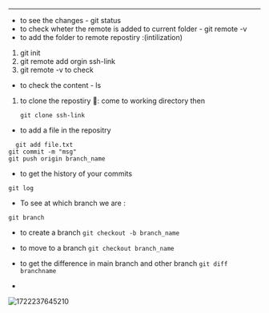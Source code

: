 ```

```

---

* to see the changes - git status
* to check wheter the remote is added to current folder - git remote -v
* to add the folder to remote repostiry :(intilization)

1. git init
2. git remote add orgin ssh-link
3. git remote -v to check

* to check the content - ls

1. to clone the repostiry 🚀️: come to working directory then
   ```
   git clone ssh-link
   ```

* to add a file in the repositry

```
  git add file.txt
git commit -m "msg"
git push origin branch_name
```

* to get the history of your commits

`git log`

* To see at which branch we are :

`git branch`

* to create a branch `git checkout -b branch_name`

* to move to a branch `git checkout branch_name`
* to get the difference in main branch and other branch `git diff branchname`
*

![1722237645210](images/GITINFO/1722237645210.png)
